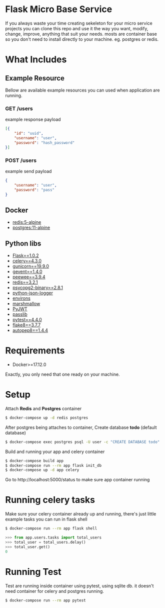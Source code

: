 # Flask Micro Base Service
If you always waste your time creating sekeleton for your micro service projects you can clone this repo and use it the way you want, modify, change, improve, anything that suit your needs. mosts are container base so you don't need to install directly to your machine. eg. postgres or redis.


# What Includes

## Example Resource
Bellow are available example resources you can used when application are running.

### GET /users
example response payload
```json
[{
	"id": "uuid",
	"username": "user",
	"password": "hash_password"
}]
```
### POST /users
example send payload
```json
{
	"username": "user",
	"password": "pass"
}
```



## Docker
* [redis:5-alpine](https://hub.docker.com/_/redis)
* [postgres:11-alpine](https://hub.docker.com/_/postgres)

## Python libs
* [Flask==1.0.2](http://flask.pocoo.org/)
* [celery==4.3.0](http://www.celeryproject.org/)
* [gunicorn==19.9.0](https://gunicorn.org/)
* [gevent==1.4.0](http://www.gevent.org/)
* [peewee==3.9.4](http://docs.peewee-orm.com/en/latest/)
* [redis==3.2.1](https://github.com/andymccurdy/redis-py)
* [psycopg2-binary==2.8.1](https://pypi.org/project/psycopg2-binary/)
* [python-json-logger](https://github.com/madzak/python-json-logger)
* [environs](https://github.com/sloria/environs)
* [marshmallow](https://marshmallow.readthedocs.io/en/3.0/)
* [PyJWT](https://github.com/jpadilla/pyjwt)
* [passlib](https://bitbucket.org/ecollins/passlib/wiki/Home)
* [pytest==4.4.0](https://docs.pytest.org/en/latest/)
* [flake8==3.7.7](http://flake8.pycqa.org/en/latest/)
* [autopep8==1.4.4](https://pypi.org/project/autopep8/)

# Requirements
* Docker>=17.12.0
  
Exactly, you only need that one ready on your machine.


# Setup
Attach **Redis** and **Postgres** container

```sh
$ docker-compose up -d redis postgres
```

After postgres being attaches to container, Create database **todo** (default database) 

```sh
$ docker-compose exec postgres psql -U user -c "CREATE DATABASE todo"
```

Build and running your app and celery container
```sh
$ docker-compose build app
$ docker-compose run --rm app flask init_db
$ docker-compose up -d app celery
```

Go to http://localhost:5000/status to make sure app container running


# Running celery tasks
Make sure your celery container already up and running, there's just little example tasks you can run in flask shell
```sh
$ docker-compose run --rm app flask shell
```

```python
>>> from app.users.tasks import total_users
>>> total_user = total_users.delay()
>>> total_user.get()
0
```

# Running Test
Test are running inside container using pytest, using sqlite db. it doesn't need container for celery and postgres running.
```sh
$ docker-compose run --rm app pytest
```